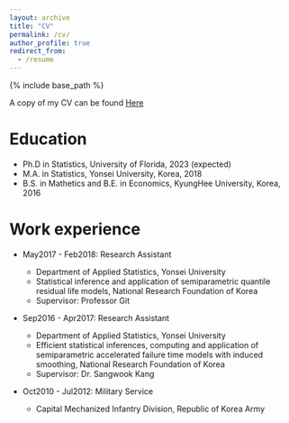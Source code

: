 ```yaml
---
layout: archive
title: "CV"
permalink: /cv/
author_profile: true
redirect_from:
  - /resume
---
```


{% include base_path %}

A copy of my CV can be found [Here](http://woojungbae.github.io/files/CV.pdf)

Education
======
* Ph.D in Statistics, University of Florida, 2023 (expected)
* M.A. in Statistics, Yonsei University, Korea, 2018
* B.S. in Mathetics and B.E. in Economics, KyungHee University, Korea, 2016

Work experience
======
* May2017 - Feb2018: Research Assistant
  * Department of Applied Statistics, Yonsei University
  * Statistical inference and application of semiparametric quantile residual life models, National Research Foundation of Korea
  * Supervisor: Professor Git
* Sep2016 - Apr2017: Research Assistant
  * Department of Applied Statistics, Yonsei University
  * Efficient statistical inferences, computing and application of semiparametric accelerated failure time models with induced smoothing, National Research Foundation of Korea
  * Supervisor: Dr. Sangwook Kang

* Oct2010 - Jul2012: Military Service
  * Capital Mechanized Infantry Division, Republic of Korea Army
